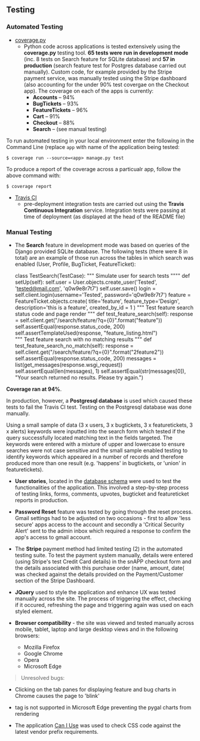 ## Testing

### Automated Testing
- [coverage.py](https://coverage.readthedocs.io/en/coverage-4.5.1/)
    - Python code across applications is tested extensively using the **coverage.py** testing tool. **65 tests were run in development mode** (inc. 8 tests on Search feature for SQLite database) and **57 in production** (search feature test for Postgres database carried out manually). Custom code, for example provided by the Stripe payment service, was manually tested using the Stripe dashboard (also accounting for the under 90% test covergae on the Checkout app). The coverage on each of the apps is currently:
        - **Accounts** – 94%
        - **BugTickets** – 93%
        - **FeatureTickets** – 96%
        - **Cart** – 91%
        - **Checkout** – 88%
        - **Search** – (see manual testing)

To run automated testing in your local environment enter the following in the Command Line (replace ```app``` with name of the application being tested:

```$ coverage run --source=<app> manage.py test``` 

To produce a report of the coverage across a particualr app, follow the above command with:

```$ coverage report```

- [Travis CI](https://bower.io)
    - pre-deployment integration tests are carried out using the **Travis Continuous Integration** service. Integration tests were passing at time of deployment (as displayed at the head of the README file)

### Manual Testing
- The **Search** feature in development mode was based on queries of the Django provided SQLite database. The following tests (there were 8 in total) are an example of those run across the tables in which search was enabled (User, Profile, BugTicket, FeatureTicket):


    class TestSearch(TestCase):
    """
    Simulate user for search tests
    """"
    def setUp(self):
        self.user = User.objects.create_user('Tested', 'tested@mail.com', 'q0w9e8r7t7')
        self.user.save()
        login = self.client.login(username='Tested', password='q0w9e8r7t7')
        feature = FeatureTicket.objects.create(
                title='feature', 
                feature_type='Design', 
                description='this is a feature',
                created_by_id = 1
                )
    """
    Test feature search status code and page render
    """
    def test_feature_search(self):
        response = self.client.get("/search/feature/?q={0}".format("feature"))
        self.assertEqual(response.status_code, 200)
        self.assertTemplateUsed(response, "feature_listing.html")    
    """
    Test feature search with no matching results
    """
    def test_feature_search_no_match(self):
        response = self.client.get("/search/feature/?q={0}".format("2feature2"))
        self.assertEqual(response.status_code, 200)
        messages = list(get_messages(response.wsgi_request))
        self.assertEqual(len(messages), 1)
        self.assertEqual(str(messages[0]), "Your search returned no results. Please try again.")

**Coverage ran at 94%**.

In production, however, a **Postgresql database** is used which caused these tests to fail the Travis CI test. Testing on the Postgresql database was done manually. 

Using a small sample of data (3 x users, 3 x bugtickets, 3 x featuretickets, 3 x alerts) keywords were inputted into the search form which tested if the query successfully located matching text in the fields targeted. The keywords were entered with a mixture of upper and lowercase to ensure searches were not case sensitive and the small sample enabled testing to identify keywords which appeared in a number of records and therefore produced more than one result (e.g. 'happens' in bugtickets, or 'union' in featuretickets).

- **User stories**, located in the [database schema](database_schema/db_schema.md) were used to test the functionalities of the application. This involved a step-by-step process of testing links, forms, comments, upvotes, bugticket and featureticket reports in production.

- **Password Reset** feature was tested by going through the reset process. Gmail settings had to be adjusted on two occasions - first to allow 'less secure' apps access to the account and secondly a 'Critical Security Alert' sent to the admin inbox which required a response to confirm the app's access to gmail account.

- The **Stripe** payment method had limited testing (2) in the automated testing suite. To test the payment system manually, details were entered (using Stripe's test Credit Card details) in the snAPP checkout form and the details associated with this purchase order (name, amount, date( was checked against the details provided on the Payment/Customer section of the Stripe Dashboard. 

- **JQuery** used to style the application and enhance UX was tested manually across the site. The process of triggering the effect, checking if it occured, refreshing the page and triggering again was used on each styled element.

- **Browser compatibility** - the site was viewed and tested manually across mobile, tablet, laptop and large desktop views and in the following browsers:
  - Mozilla Firefox
  - Google Chrome
  - Opera
  - Microsoft Edge


> Unresolved bugs:
- Clicking on the tab panes for displaying feature and bug charts in Chrome causes the page to 'blink'
- <embed> tag is not supported in Microsoft Edge preventing the pygal charts from rendering

- The application [Can I Use](https://www.caniuse.com) was used to check CSS code against the latest vendor prefix requirements.
